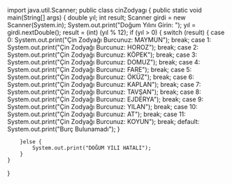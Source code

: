 import java.util.Scanner;
public class cinZodyagı {
    public static void main(String[] args) {
        double yıl;
        int result;
        Scanner girdi = new Scanner(System.in);
        System.out.print("Doğum Yılını Girin: ");
        yıl = girdi.nextDouble();
        result = (int) (yıl % 12);
        if (yıl > 0) {
            switch (result) {
                case 0:
                    System.out.print("Çin Zodyağı Burcunuz: MAYMUN");
                    break;
                case 1:
                    System.out.print("Çin Zodyağı Burcunuz: HOROZ");
                    break;
                case 2:
                    System.out.print("Çin Zodyağı Burcunuz: KÖPEK");
                    break;
                case 3:
                    System.out.print("Çin Zodyağı Burcunuz: DOMUZ");
                    break;
                case 4:
                    System.out.print("Çin Zodyağı Burcunuz: FARE");
                    break;
                case 5:
                    System.out.print("Çin Zodyağı Burcunuz: ÖKÜZ");
                    break;
                case 6:
                    System.out.print("Çin Zodyağı Burcunuz: KAPLAN");
                    break;
                case 7:
                    System.out.print("Çin Zodyağı Burcunuz: TAVŞAN");
                    break;
                case 8:
                    System.out.print("Çin Zodyağı Burcunuz: EJDERYA");
                    break;
                case 9:
                    System.out.print("Çin Zodyağı Burcunuz: YILAN");
                    break;
                case 10:
                    System.out.print("Çin Zodyağı Burcunuz: AT");
                    break;
                case 11:
                    System.out.print("Çin Zodyağı Burcunuz: KOYUN");
                    break;
                default:
                    System.out.print("Burç Bulunamadı");
            }

        }else {
            System.out.print("DOĞUM YILI HATALI");
        }
    }
}
